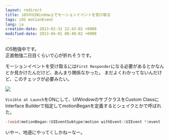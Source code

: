 ```yaml
---
layout: redirect
title: iOSのUIWindow上でモーションイベントを受け取る
tags: iOS motionEvent
lang: ja
creation-date: 2013-03-31 22:43:02 +0900
modified-date: 2013-04-01 08:40:02 +0900
---
```

iOS勉強中です。  
正直勉強二日目くらいで心が折れそうです。

モーションイベントを受け取るには`First Responder`になる必要があるとかなんとか見かけたんだけど、あんまり関係なかった。 まだよくわかってないんだけど、このチェックが必要みたい。

<img src="https://s3-ap-northeast-1.amazonaws.com/tmtk75.github.com/2013-03-31/FizBiz.xcodeproj+%E2%80%94+Main.xib-1.png"/>

`Visible at Launch`をONにして、UIWindowのサブクラスをCustom ClassにInterface Builderで指定してmotionBeganを定義するとシェイクとかで呼ばれた。

```objective-c
-(void)motionBegan:(UIEventSubtype)motion withEvent:(UIEvent *)event
```

いやー、地道にやってくしかねーなー。
